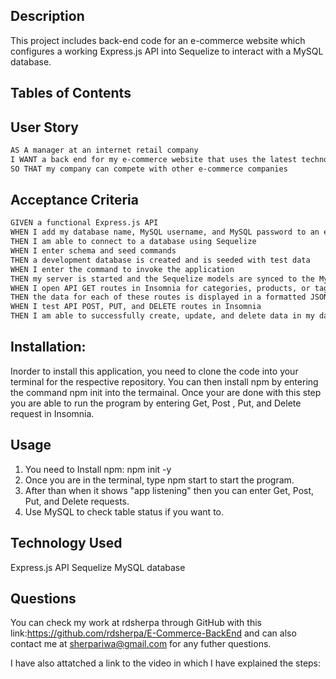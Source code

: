 ## Description

This project includes back-end code for an e-commerce website which configures a working Express.js API into Sequelize to interact with a MySQL database.

## Tables of Contents

## User Story

```md
AS A manager at an internet retail company
I WANT a back end for my e-commerce website that uses the latest technologies
SO THAT my company can compete with other e-commerce companies
```

## Acceptance Criteria

```md
GIVEN a functional Express.js API
WHEN I add my database name, MySQL username, and MySQL password to an environment variable file
THEN I am able to connect to a database using Sequelize
WHEN I enter schema and seed commands
THEN a development database is created and is seeded with test data
WHEN I enter the command to invoke the application
THEN my server is started and the Sequelize models are synced to the MySQL database
WHEN I open API GET routes in Insomnia for categories, products, or tags
THEN the data for each of these routes is displayed in a formatted JSON
WHEN I test API POST, PUT, and DELETE routes in Insomnia
THEN I am able to successfully create, update, and delete data in my database
```

## Installation:

Inorder to install this application, you need to clone the code into your terminal for the respective repository. You can then install npm by entering the command npm init into the termainal. Once your are done with this step you are able to run the program by entering Get, Post , Put, and Delete request in Insomnia.

## Usage

1. You need to Install npm: npm init -y
2. Once you are in the terminal, type npm start to start the program.
3. After than when it shows "app listening" then you can enter Get, Post, Put, and Delete requests.
4. Use MySQL to check table status if you want to.

## Technology Used

Express.js
API
Sequelize
MySQL database

## Questions

You can check my work at rdsherpa through GitHub with this link:https://github.com/rdsherpa/E-Commerce-BackEnd
and can also contact me at sherpariwa@gmail.com for any futher questions.

I have also attatched a link to the video in which I have explained the steps:
